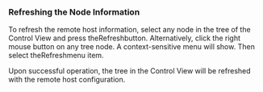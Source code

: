 ### Refreshing the Node Information

To refresh the remote host information, select any node in the tree of the Control View and press theRefreshbutton. Alternatively, click the right mouse button on any tree node. A context-sensitive menu will show. Then select theRefreshmenu item.



Upon successful operation, the tree in the Control View will be refreshed with the remote host configuration.